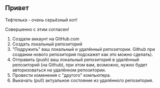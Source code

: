 ## Привет

Тефтелька - очень серьёзный кот!

Совершенно с этим согласен!

1. Создали аккаунт на GitHub.com
2. Создать локальный репозиторий
3. "Подружить" ваш локальный и удалённый репозитории. Github при создании нового репозитория подскажет как это можно сделать).
4. Отправить (push) ваш локальный репозиторий в удалённый репозиторий (на Github), при этом вам, возможно, нужно будет авторизоваться на удалённом репозитории.
5. Провести изменения с "другого" компьютера.
6. Выкачать (pull) актуальное состояние из удалённого репозитория.
